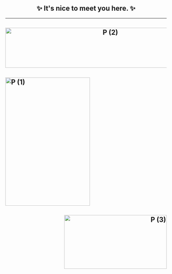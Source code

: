 
<h2 align="center">✨ It's nice to meet you here. ✨</h2>

***

<h2 align="center"><a data-flickr-embed="true" href="https://www.flickr.com/photos/144424911@N02/53912282783/in/album-72177720319428108/" title="P (2)"><img src="https://live.staticflickr.com/65535/53912282783_f54ba5c87f_z.jpg" width="640" height="125" alt="P (2)"/></a></h2>

<h2 align="left"><a data-flickr-embed="true" href="https://www.flickr.com/photos/144424911@N02/53912118483/in/album-72177720319428108/" title="P (1)"><img src="https://live.staticflickr.com/65535/53912118483_c7ec2b7ca7_w.jpg" width="264" height="400" alt="P (1)"/></a></h2>

<h2 align="right"><a data-flickr-embed="true" href="https://www.flickr.com/photos/144424911@N02/53913327324/in/album-72177720319428108/" title="P (3)"><img src="https://live.staticflickr.com/65535/53913327324_328cf79ee7_n.jpg" width="320" height="168" alt="P (3)"/></a></h2>





<!--
**itllsendamsg/itllsendamsg** is a ✨ _special_ ✨ repository because its `README.md` (this file) appears on your GitHub profile.

Here are some ideas to get you started:

- 🔭 I’m currently working on ...
- 🌱 I’m currently learning ...
- 👯 I’m looking to collaborate on ...
- 🤔 I’m looking for help with ...
- 💬 Ask me about ...
- 📫 How to reach me: ...
- 😄 Pronouns: ...
- ⚡ Fun fact: ...
-->
